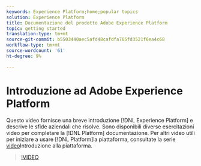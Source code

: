 ```yaml
---
keywords: Experience Platform;home;popular topics
solution: Experience Platform
title: Documentazione del prodotto Adobe Experience Platform
topic: getting started
translation-type: tm+mt
source-git-commit: b5503440aec5afd48cafdfa765fd3521f6ea4c68
workflow-type: tm+mt
source-wordcount: '61'
ht-degree: 9%

---
```



# Introduzione ad Adobe Experience Platform

Questo video fornisce una breve introduzione [!DNL Experience Platform] e descrive le sfide aziendali che risolve. Sono disponibili diverse esercitazioni video per completare la [!DNL Platform] documentazione. Per altri video utili per iniziare a usare [!DNL Platform]la piattaforma, consultate la serie [video](https://docs.adobe.com/content/help/en/platform-learn/tutorials/intro-to-platform/overview.html)Introduzione alla piattaforma.

>[!VIDEO](https://video.tv.adobe.com/v/32797?quality=12&learn=on)